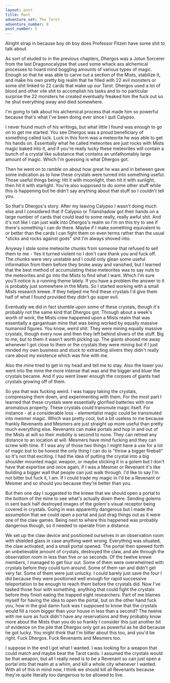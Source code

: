 ```yaml
---
layout: post
title: Rant
adventure_set: The Tarot
adventure_number: 8
post_number: 5
---
```


Alright strap in because boy oh boy does Professor Fitzen have some shit to talk about.

As sort of eluded to in the previous chapters, Dhergos was a Jotun Sorcerer from the last Dragonocalypse that used some whack ass alchemical processes to hoard mind boggling amounts of various types of magic. Enough so that he was able to carve out a section of the Mists, stabilize it, and make his own pretty big realm that he filled with 22 evil monsters or some shit linked to 22 cards that make up our Tarot. Dhergos used a lot of blood and other vile shit to accomplish his tasks and to no particular surprise the 22 monsters he created eventually freaked him the fuck out so he shut everything away and died somewhere.

I'm going to talk about his alchemical process that made him so powerful because that's what I've been doing ever since I quit Calypso.

I never found much of his writings, but what little I found was enough to go on to get me started. You see Dhergos was a proud beneficiary of something called luck. Luck in this form was a meteorite he was able to get his hands on. Essentially what he called meteorites are just rocks with Mists magic baked into it, and if you're really lucky these meteorites will contain a bunch of a crystal like substance that contains an unfathomably large amount of magic. Which I'm guessing is what Dhergos got.

Then he went on to ramble on about how great he was and in between gave some indication as to how these crystals were turned into something useful. Those useful things being: Hit it with moonlight, then hit it with sunlight, then hit it with starlight. You're also supposed to do some other stuff while this is happening but he didn't say anything about that stuff so I couldn't tell you.

So that's Dhergos's story. After my leaving Calypso I wasn't doing much else and I considered that if Calypso or Titanshadow got their hands on a large number of cards that could lead to some really, really awful shit. And it's not like I can just walk into Dhergos's realm so I'm on this try to see if there's something I can do there. Maybe if I make something equivalent to or better than the cards I can fight them on even terms rather than the usual "sticks and rocks against gods" shit I'm always shoved into.

Anyway I stole some meteorite chunks from someone that refused to sell them to me - Yes it turned violent no I don't care thank you and fuck off. The chunks were very unstable and I could only glean some useful information from them before they broke away and vanished, but I learned that the best method of accumulating these meteorites was to say nuts to the meteorites and go into the Mists to find what I want. Which I'm sure you'll notice is a running theme lately. If you have a problem the answer to it is probably just somewhere in the Mists. So I started working with a small Mists research krewe. If they helped me find these crystals I'd give them half of what I found provided they didn't go super evil.

Eventually we did in fact stumble upon some of these crystals, though it's probably not the same kind that Dhergos got. Through about a week's worth of work, the Mists crew happened upon a Mists realm that was essentially a gargantuan mine that was being worked by equally massive humanoid figures. You know, weird shit. They were mining equally massive crystals, though every now and then they left behind slivers of the stuff. Big to me, but to them it wasn't worth picking up. The giants shooed me away whenever I got close to them or the crystals they were mining but if I just minded my own business and stuck to extracting slivers they didn't really care about my existence which was fine with me.

Also the mine tried to get in my head and tell me to stay. Also the lower you went into the mine the more intense that was and the bigger and bluer the crystals became. And if you went lower enough the corpses of giants had crystals growing off of them.

So yea that was fucking weird. I was happy taking the crystals, compressing them down, and experimenting with them. For the most part I learned that these crystals were essentially glorified batteries with one anomalous property. These crystals could transmute magic itself. For instance - at a considerable loss - elementalist magic could be transmuted into mesmer magic. Which was pretty cool, but a bit useless to me because frankly Revenants and Mesmers are just straight up more useful than pretty much everything else. Revenants can make portals and hop in and out of the Mists at will so their mobility is second to none. They can retreat any distance to an location at will. Mesmers have mind fucking and they can screw with time. If I was any of those two things I might have a use for a lot of magic but to be honest the only thing I can do is "throw a bigger fireball" so It's not that exciting. I had the idea of putting the crystal into a big shoulder mounted magic weapon, or maybe sticking it in a golem but I don't have that expertise and once again, if I was a Mesmer or Revenant it's like building a bigger wall that people can just walk through. I'd like to say I'm not bitter but fuck it, I am. If I could trade my magic in I'd be a Revenant or Mesmer and so should you because they're better than you.

But then one day I suggested to the krewe that we should open a portal to the bottom of the mine to see what's actually down there. Sending golems in sent back half destroyed images of the golem's visual receptor being covered in crystals. Going in was apparently dangerous but I made the assumption that we could open a portal and just drag things out as it were one of the claw games. Being next to where this happened was probably dangerous though, so it needed to operate from a distance.

We set up the claw device and positioned ourselves in an observation room with shielded glass in case anything went wrong. Everything was situated, the claw activated, and a small portal opened. The portal then spewed forth an unbelievable amount of crystals, destroyed the claw, and ate through the observation room in less than five or so seconds. Of the twelve krewe members, I managed to get four out. Some of them were overwhelmed with crystals before they could turn around. Some of them ran and didn't get very far. Some of them were just unlucky. I could barely just save the four I did because they were positioned well enough for rapid successive teleportation to be enough to reach them before the crystals did. Now I've tasked those four with something, anything that could fight the crystals before they finish eating the trapped eight researchers. Part of me blames myself for having the idea to open the portal, but on the other hand fuck you, how in the god damn fuck was I supposed to know that the crystals would fill a room bigger than your house in less than a second? The twelve with me sure as fuck didn't have any reservations and they probably know more about the Mists than you do so frankly I consider this just another bit of evidence on the pile that Dhergos only got as powerful as he did because he got lucky. You might think that I'm bitter about this too, and you'd be right. Fuck Dhergos. Fuck Revenants and Mesmers too.

I suppose in the end I got what I wanted. I was looking for a weapon that could match and maybe beat the Tarot cards. I assumed the crystals would be that weapon, but all I really need is to be a Revenant so can just open a portal into that realm at a whim, and kill a whole city whenever I wanted. With all of this in mind now, I think we should kill all Revenants because they're quite literally too dangerous to be allowed to live.
